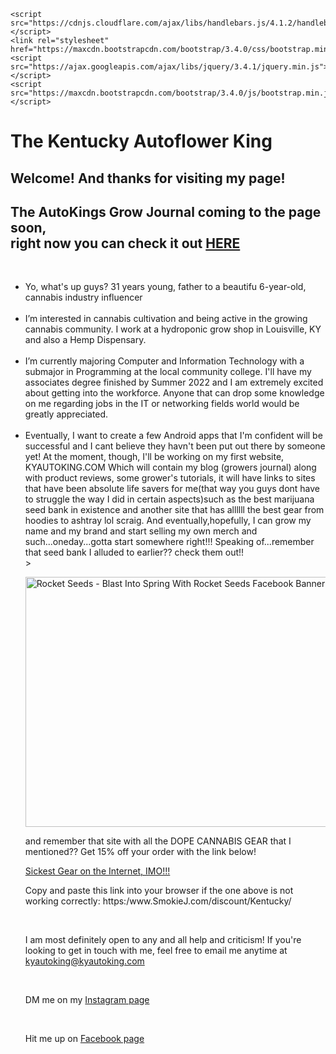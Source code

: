 <!DOCTYPE html> <meta charset="UTF-8">
<html><head>
     
    <script src="https://cdnjs.cloudflare.com/ajax/libs/handlebars.js/4.1.2/handlebars.min.js"></script>
    <link rel="stylesheet" href="https://maxcdn.bootstrapcdn.com/bootstrap/3.4.0/css/bootstrap.min.css">
    <script src="https://ajax.googleapis.com/ajax/libs/jquery/3.4.1/jquery.min.js"></script>
    <script src="https://maxcdn.bootstrapcdn.com/bootstrap/3.4.0/js/bootstrap.min.js"></script>

     
</head><body>
<p>
     <h1>The Kentucky Autoflower King</h1>
</p>
<p>
     <h2>Welcome! And thanks for visiting my page!</h2>
</p>
<p>
     <h2>The AutoKings Grow Journal coming to the page soon, <br> right now you can check it out <a href="https://thekyautoking.blogspot.com">HERE</a></h2>
</p>
<br>
<ul>
       <li>Yo, what's up guys? 31 years young, father to a beautifu 6-year-old, cannabis industry influencer</li>
     <br>
       <li>I’m interested in cannabis cultivation and being active in the growing cannabis community. I work at a hydroponic grow shop in Louisville, KY and 
      also a Hemp Dispensary.</li>
     <br>
      <li>I’m currently majoring Computer and Information Technology with a submajor in Programming at the local community college. I'll have my associates degree
      finished by Summer 2022 and I am extremely excited about getting into the workforce. Anyone that can drop some knowledge on me regarding jobs in the IT or networking fields
      world would be greatly appreciated.</li>
     <br>
      <li>Eventually, I want to create a few Android apps that I'm confident will be successful and I cant believe they havn't been put out there by someone yet! At the moment,
      though, I'll be working on my first website,        KYAUTOKING.COM          Which will contain my blog (growers journal) along with product reviews, some grower's   tutorials, it will have links to sites that have been absolute life savers for me(that way you guys dont have to struggle the way I did in certain aspects)such as the best             marijuana seed bank in existence and another site that has allllll the best gear from hoodies to ashtray lol scraig.  And eventually,hopefully, I can grow my name and my           brand and start selling my own merch and such...oneday...gotta start somewhere right!!! Speaking of...remember that seed bank I alluded to earlier?? check them out!!</li>>
           

<br>
<p>
     <a href="https://rocketseeds.com/#a_aid=AUTOKING&amp;a_bid=f6a7fc88" target="_top"><img src="//www.greenaffiliates.com/accounts/default1/nxkkkeyb/f6a7fc88.jpg" alt="Rocket Seeds - Blast Into Spring With Rocket Seeds Facebook Banner 1200x628" title="Rocket Seeds - Blast Into Spring With Rocket Seeds Facebook Banner 1200x628" width="600" height="400" /></a>
</p>     
            
<p>
     and remember that site with all the DOPE CANNABIS GEAR that I mentioned?? Get 15% off your order with the link below!
</p>
            
<p>                        
     <a href="https://www.SmokieJ.com/discount/Kentucky/" target="_blank">Sickest Gear on the Internet, IMO!!!</a>
</p>
<p> 
      Copy and paste this link into your browser if the one above is not working correctly: https:/www.SmokieJ.com/discount/Kentucky/
</p>
<br>
            
            
<p>
     I am most definitely open to any and all help and criticism! If you're looking to get in touch with me, feel free to email me anytime at 
      <a href="mailto:kyautoking@kyautoking.com">kyautoking@kyautoking.com</a>
</p><br>
   
<p>
     DM me on my <a href="https://www.instagram.com/the_kentucky_autoflower_king/">Instagram page</a>
</p><br>
<p>
      Hit me up on <a href="https://www.facebook.com/KENTUCKYAUTOKING/">Facebook page</a>
</p>


</body>
</html>

<!---
Bdavidson024/Bdavidson024 is a ✨ special ✨ repository because its `README.md` (this file) appears on your GitHub profile.
You can click the Preview link to take a look at your changes.
--->

<!---
Bdavidson024/Bdavidson024 is a ✨ special ✨ repository because its `README.md` (this file) appears on your GitHub profile.
You can click the Preview link to take a look at your changes.
--->
